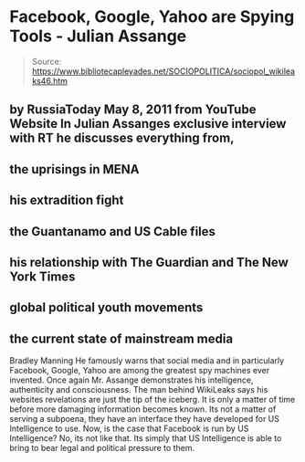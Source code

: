 # Facebook, Google, Yahoo are Spying Tools - Julian Assange

> Source: https://www.bibliotecapleyades.net/SOCIOPOLITICA/sociopol_wikileaks46.htm

by
RussiaToday
May 8, 2011
from
YouTube Website
In Julian Assanges exclusive interview with RT
he discusses everything from,
-
the uprisings in MENA
-
his extradition
fight
-
the Guantanamo and US Cable files
-
his relationship with The Guardian
and The New York Times
-
global political youth movements
-
the current state
of mainstream media
-
Bradley Manning
He famously warns that social media and in particularly Facebook, Google,
Yahoo are among the greatest spy machines ever invented.
Once again Mr. Assange demonstrates his intelligence, authenticity and consciousness.
The man behind
WikiLeaks says his websites revelations are just the tip of
the iceberg.
It is only a matter of time before more damaging information
becomes known.
Its not a matter of serving a subpoena,
they have an interface they have developed for US Intelligence to use.
Now, is the case that Facebook is run by US Intelligence? No, its not
like that. Its simply that US Intelligence is able to bring to bear
legal and political pressure to them.
